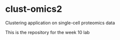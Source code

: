 # clust-omics2
Clustering application on single-cell proteomics data

This is the repository for the week 10 lab


